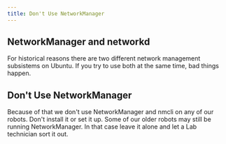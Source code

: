 ```yaml
---
title: Don't Use NetworkManager
---
```


## NetworkManager and networkd

For historical reasons there are two different network management subsistems on Ubuntu. If you try to use both at the same time, bad things happen. 

## Don't Use NetworkManager

Because of that we don't use NetworkManager and nmcli on any of our robots. Don't install it or set it up. Some of our older robots may still be running NetworkManager. In that case leave it alone and let a Lab technician sort it out.

